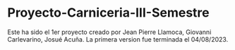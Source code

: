 # Proyecto-Carniceria-III-Semestre
Este ha sido el 1er proyecto creado por Jean Pierre Llamoca, Giovanni Carlevarino, Josué Acuña. 
La primera version fue terminada el 04/08/2023.
